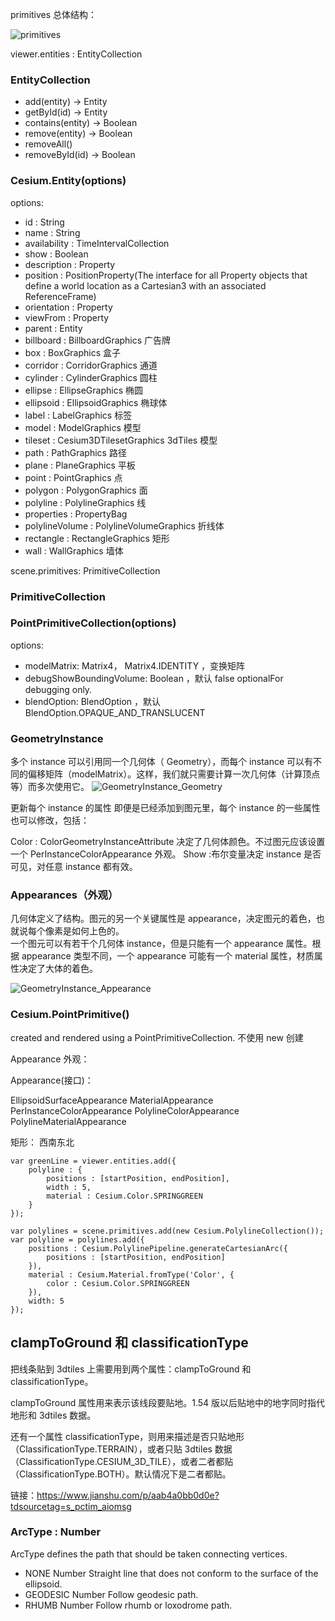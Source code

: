 primitives 总体结构：

![primitives](./primitives.png)

viewer.entities : EntityCollection

### EntityCollection

- add(entity) → Entity
- getById(id) → Entity
- contains(entity) → Boolean
- remove(entity) → Boolean
- removeAll()
- removeById(id) → Boolean

### Cesium.Entity(options)

options:

- id : String
- name : String
- availability : TimeIntervalCollection
- show : Boolean
- description : Property
- position : PositionProperty(The interface for all Property objects that define a world location as a Cartesian3 with an associated ReferenceFrame)
- orientation : Property
- viewFrom : Property
- parent : Entity
- billboard : BillboardGraphics 广告牌
- box : BoxGraphics 盒子
- corridor : CorridorGraphics 通道
- cylinder : CylinderGraphics 圆柱
- ellipse : EllipseGraphics 椭圆
- ellipsoid : EllipsoidGraphics 椭球体
- label : LabelGraphics 标签
- model : ModelGraphics 模型
- tileset : Cesium3DTilesetGraphics 3dTiles 模型
- path : PathGraphics 路径
- plane : PlaneGraphics 平板
- point : PointGraphics 点
- polygon : PolygonGraphics 面
- polyline : PolylineGraphics 线
- properties : PropertyBag
- polylineVolume : PolylineVolumeGraphics 折线体
- rectangle : RectangleGraphics 矩形
- wall : WallGraphics 墙体

scene.primitives: PrimitiveCollection

### PrimitiveCollection

### PointPrimitiveCollection(options)

options:

- modelMatrix: Matrix4， Matrix4.IDENTITY ，变换矩阵
- debugShowBoundingVolume: Boolean ，默认 false optionalFor debugging only.
- blendOption: BlendOption ，默认 BlendOption.OPAQUE_AND_TRANSLUCENT

### GeometryInstance

多个 instance 可以引用同一个几何体（ Geometry），而每个 instance 可以有不同的偏移矩阵（modelMatrix）。这样，我们就只需要计算一次几何体（计算顶点等）而多次使用它。
![GeometryInstance_Geometry](./GeometryInstance_Geometry.png)

更新每个 instance 的属性
即便是已经添加到图元里，每个 instance 的一些属性也可以修改，包括：

Color : ColorGeometryInstanceAttribute 决定了几何体颜色。不过图元应该设置一个 PerInstanceColorAppearance 外观。
Show :布尔变量决定 instance 是否可见，对任意 instance 都有效。

### Appearances（外观）

几何体定义了结构。图元的另一个关键属性是 appearance，决定图元的着色，也就说每个像素是如何上色的。  
一个图元可以有若干个几何体 instance，但是只能有一个 appearance 属性。根据 appearance 类型不同，一个 appearance 可能有一个 material 属性，材质属性决定了大体的着色。

![GeometryInstance_Appearance](./GeometryInstance_Appearance.png)

### Cesium.PointPrimitive()

created and rendered using a PointPrimitiveCollection. 不使用 new 创建

Appearance 外观：

Appearance(接口)：

EllipsoidSurfaceAppearance
MaterialAppearance
PerInstanceColorAppearance
PolylineColorAppearance
PolylineMaterialAppearance

矩形： 西南东北

```
var greenLine = viewer.entities.add({
    polyline : {
        positions : [startPosition, endPosition],
        width : 5,
        material : Cesium.Color.SPRINGGREEN
    }
});

var polylines = scene.primitives.add(new Cesium.PolylineCollection());
var polyline = polylines.add({
    positions : Cesium.PolylinePipeline.generateCartesianArc({
        positions : [startPosition, endPosition]
    }),
    material : Cesium.Material.fromType('Color', {
        color : Cesium.Color.SPRINGGREEN
    }),
    width: 5
});

```

## clampToGround 和 classificationType

把线条贴到 3dtiles 上需要用到两个属性：clampToGround 和 classificationType。

clampToGround 属性用来表示该线段要贴地。1.54 版以后贴地中的地字同时指代地形和 3dtiles 数据。

还有一个属性 classificationType，则用来描述是否只贴地形（ClassificationType.TERRAIN），或者只贴 3dtiles 数据（ClassificationType.CESIUM_3D_TILE），或者二者都贴（ClassificationType.BOTH）。默认情况下是二者都贴。

链接：https://www.jianshu.com/p/aab4a0bb0d0e?tdsourcetag=s_pctim_aiomsg


### ArcType : Number

ArcType defines the path that should be taken connecting vertices. 

- NONE Number Straight line that does not conform to the surface of the ellipsoid.
- GEODESIC Number Follow geodesic path.
- RHUMB Number Follow rhumb or loxodrome path.
